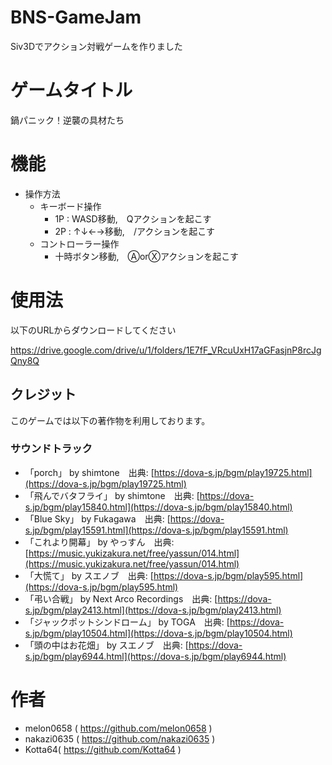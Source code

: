# BNS-GameJam

Siv3Dでアクション対戦ゲームを作りました

# ゲームタイトル

鍋パニック！逆襲の具材たち

# 機能
- 操作方法
  - キーボード操作
    - 1P : WASD移動,　Qアクションを起こす
    - 2P : ↑↓←→移動,　/アクションを起こす
  - コントローラー操作
    - 十時ボタン移動,　Ⓐ️orⓍアクションを起こす

# 使用法

以下のURLからダウンロードしてください

https://drive.google.com/drive/u/1/folders/1E7fF_VRcuUxH17aGFasjnP8rcJgQny8Q

## クレジット

このゲームでは以下の著作物を利用しております。

### サウンドトラック

- 「porch」 by shimtone　出典: [https://dova-s.jp/bgm/play19725.html](https://dova-s.jp/bgm/play19725.html)
- 「飛んでバタフライ」 by shimtone　出典: [https://dova-s.jp/bgm/play15840.html](https://dova-s.jp/bgm/play15840.html)
- 「Blue Sky」 by Fukagawa　出典: [https://dova-s.jp/bgm/play15591.html](https://dova-s.jp/bgm/play15591.html)
- 「これより開幕」 by やっすん　出典: [https://music.yukizakura.net/free/yassun/014.html](https://music.yukizakura.net/free/yassun/014.html)
- 「大慌て」 by スエノブ　出典: [https://dova-s.jp/bgm/play595.html](https://dova-s.jp/bgm/play595.html)
- 「弔い合戦」 by Next Arco Recordings　出典: [https://dova-s.jp/bgm/play2413.html](https://dova-s.jp/bgm/play2413.html)
- 「ジャックポットシンドローム」 by TOGA　出典: [https://dova-s.jp/bgm/play10504.html](https://dova-s.jp/bgm/play10504.html)
- 「頭の中はお花畑」 by スエノブ　出典: [https://dova-s.jp/bgm/play6944.html](https://dova-s.jp/bgm/play6944.html)



# 作者

- melon0658 ( https://github.com/melon0658 )
- nakazi0635 ( https://github.com/nakazi0635 )
- Kotta64( https://github.com/Kotta64 )
